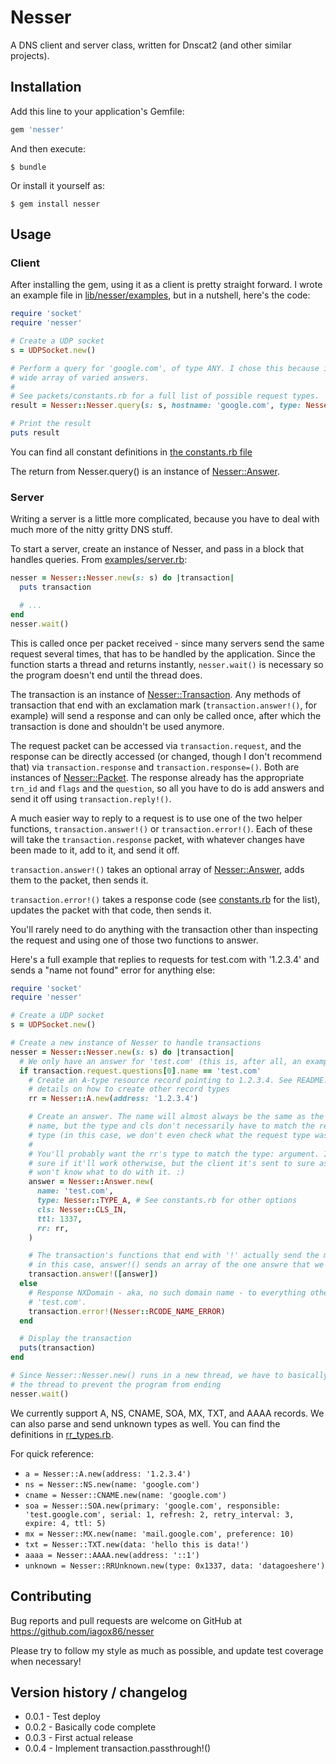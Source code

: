 # Nesser

A DNS client and server class, written for Dnscat2 (and other similar projects).

## Installation

Add this line to your application's Gemfile:

```ruby
gem 'nesser'
```

And then execute:

    $ bundle

Or install it yourself as:

    $ gem install nesser

## Usage

### Client

After installing the gem, using it as a client is pretty straight forward.
I wrote an example file in [lib/nesser/examples](lib/nesser/examples), but in
a nutshell, here's the code:

```ruby
require 'socket'
require 'nesser'

# Create a UDP socket
s = UDPSocket.new()

# Perform a query for 'google.com', of type ANY. I chose this because it has a
# wide array of varied answers.
#
# See packets/constants.rb for a full list of possible request types.
result = Nesser::Nesser.query(s: s, hostname: 'google.com', type: Nesser::TYPE_ANY)

# Print the result
puts result
```

You can find all constant definitions in
[the constants.rb file](lib/nesser/packets/constants.rb)

The return from Nesser.query() is an instance of
[Nesser::Answer](lib/nesser/packets/answer.rb).

### Server

Writing a server is a little more complicated, because you have to deal with
much more of the nitty gritty DNS stuff.

To start a server, create an instance of Nesser, and pass in a block that
handles queries. From [examples/server.rb](lib/nesser/examples/server.rb):

```ruby
nesser = Nesser::Nesser.new(s: s) do |transaction|
  puts transaction

  # ...
end
nesser.wait()
```

This is called once per packet received - since many servers send the same
request several times, that has to be handled by the application. Since the
function starts a thread and returns instantly, `nesser.wait()` is necessary
so the program doesn't end until the thread does.

The transaction is an instance of [Nesser::Transaction](lib/nesser/transaction.rb).
Any methods of transaction that end with an exclamation mark
(`transaction.answer!()`, for example) will send a response and can only be
called once, after which the transaction is done and shouldn't be used anymore.

The request packet can be accessed via `transaction.request`, and the response
can be directly accessed (or changed, though I don't recommend that) via
`transaction.response` and `transaction.response=()`. Both are instances of
[Nesser::Packet](lib/nesser/packets/packet.rb). The response already has the
appropriate `trn_id` and `flags` and the `question`, so all you have to do is
add answers and send it off using `transaction.reply!()`.

A much easier way to reply to a request is to use one of the two helper
functions, `transaction.answer!()` or `transaction.error!()`. Each of these
will take the `transaction.response` packet, with whatever changes have been
made to it, add to it, and send it off.

`transaction.answer!()` takes an optional array of
[Nesser::Answer](lib/nesser/packets/answer.rb), adds them to the packet, then sends
it.

`transaction.error!()` takes a response code (see
[constants.rb](lib/nesser/packets/constants.rb) for the list), updates the
packet with that code, then sends it.

You'll rarely need to do anything with the transaction other than inspecting the
request and using one of those two functions to answer.

Here's a full example that replies to requests for test.com with '1.2.3.4' and
sends a "name not found" error for anything else:

```ruby
require 'socket'
require 'nesser'

# Create a UDP socket
s = UDPSocket.new()

# Create a new instance of Nesser to handle transactions
nesser = Nesser::Nesser.new(s: s) do |transaction|
  # We only have an answer for 'test.com' (this is, after all, an example)
  if transaction.request.questions[0].name == 'test.com'
    # Create an A-type resource record pointing to 1.2.3.4. See README.md for
    # details on how to create other record types
    rr = Nesser::A.new(address: '1.2.3.4')

    # Create an answer. The name will almost always be the same as the original
    # name, but the type and cls don't necessarily have to match the request
    # type (in this case, we don't even check what the request type was).
    #
    # You'll probably want the rr's type to match the type: argument. I'm not
    # sure if it'll work otherwise, but the client it's sent to sure as heck
    # won't know what to do with it. :)
    answer = Nesser::Answer.new(
      name: 'test.com',
      type: Nesser::TYPE_A, # See constants.rb for other options
      cls: Nesser::CLS_IN,
      ttl: 1337,
      rr: rr,
    )

    # The transaction's functions that end with '!' actually send the message -
    # in this case, answer!() sends an array of the one answre that we created.
    transaction.answer!([answer])
  else
    # Response NXDomain - aka, no such domain name - to everything other than
    # 'test.com'.
    transaction.error!(Nesser::RCODE_NAME_ERROR)
  end

  # Display the transaction
  puts(transaction)
end

# Since Nesser::Nesser.new() runs in a new thread, we have to basically join
# the thread to prevent the program from ending
nesser.wait()
```

We currently support A, NS, CNAME, SOA, MX, TXT, and AAAA records. We can also
parse and send unknown types as well. You can find the definitions in
[rr_types.rb](lib/nesser/packets/rr_types.rb).

For quick reference:

* `a = Nesser::A.new(address: '1.2.3.4')`
* `ns = Nesser::NS.new(name: 'google.com')`
* `cname = Nesser::CNAME.new(name: 'google.com')`
* `soa = Nesser::SOA.new(primary: 'google.com', responsible: 'test.google.com', serial: 1, refresh: 2, retry_interval: 3, expire: 4, ttl: 5)`
* `mx = Nesser::MX.new(name: 'mail.google.com', preference: 10)`
* `txt = Nesser::TXT.new(data: 'hello this is data!')`
* `aaaa = Nesser::AAAA.new(address: '::1')`
* `unknown = Nesser::RRUnknown.new(type: 0x1337, data: 'datagoeshere')`

## Contributing

Bug reports and pull requests are welcome on GitHub at https://github.com/iagox86/nesser

Please try to follow my style as much as possible, and update test coverage
when necessary!

## Version history / changelog

* 0.0.1 - Test deploy
* 0.0.2 - Basically code complete
* 0.0.3 - First actual release
* 0.0.4 - Implement transaction.passthrough!()
